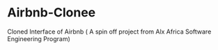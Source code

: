# Airbnb-Clonee
Cloned Interface of Airbnb ( A spin off project from Alx Africa Software Engineering Program)
